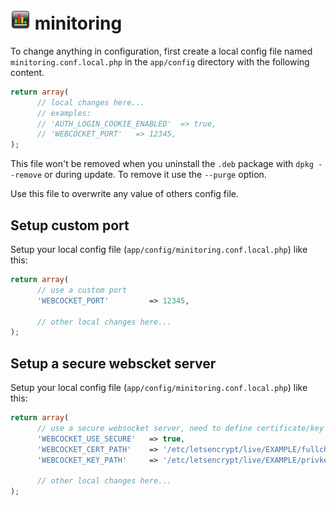 # ![logo](../public/assets/img/favicon-32x32.png) minitoring

To change anything in configuration, first create a local config file named `minitoring.conf.local.php` in the `app/config` directory with the following content. 

```php
return array(
      // local changes here...
      // examples:
      // 'AUTH_LOGIN_COOKIE_ENABLED'  => true,
      // 'WEBCOCKET_PORT'   => 12345,
);
```

This file won't be removed when you uninstall the `.deb` package with `dpkg --remove` or during update. To remove it use the `--purge` option.

Use this file to overwrite any value of others config file.  


## Setup custom port

Setup your local config file (`app/config/minitoring.conf.local.php`) like this:

```php
return array(
      // use a custom port
      'WEBCOCKET_PORT'         => 12345,
      
      // other local changes here...
);
```


## Setup a secure webscket server

Setup your local config file (`app/config/minitoring.conf.local.php`) like this:

```php
return array(
      // use a secure websocket server, need to define certificate/key path
      'WEBCOCKET_USE_SECURE'   => true,
      'WEBCOCKET_CERT_PATH'    => '/etc/letsencrypt/live/EXAMPLE/fullchain.pem',
      'WEBCOCKET_KEY_PATH'     => '/etc/letsencrypt/live/EXAMPLE/privkey.pem',
      
      // other local changes here...
);
```

